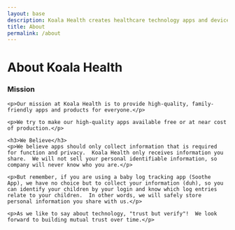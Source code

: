 ```yaml
---
layout: base
description: Koala Health creates healthcare technology apps and devices.
title: About
permalink: /about
---
```

<main class="plain-container">
    <h1>About Koala Health</h1>
    <h3>Mission</h3>

    <p>Our mission at Koala Health is to provide high-quality, family-friendly apps and products for everyone.</p>

    <p>We try to make our high-quality apps available free or at near cost of production.</p>

    <h3>We Believe</h3>
    <p>We believe apps should only collect information that is required for function and privacy.  Koala Health only receives information you share.  We will not sell your personal identifiable information, so company will never know who you are.</p>

    <p>But remember, if you are using a baby log tracking app (Soothe App), we have no choice but to collect your information (duh), so you can identify your children by your login and know which log entries relate to your children.  In other words, we will safely store personal information you share with us.</p>

    <p>As we like to say about technology, "trust but verify"!  We look forward to building mutual trust over time.</p>
</main>